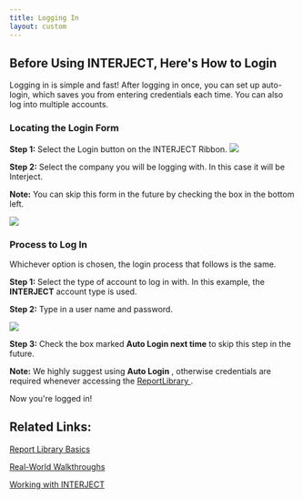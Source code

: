 ```yaml
---
title: Logging In
layout: custom
---
```


##  Before Using INTERJECT, Here's How to Login 

Logging in is simple and fast! After logging in once, you can set up auto-login, which saves you from entering credentials each time. You can also log into multiple accounts. 

###  Locating the Login Form 

**Step 1:** Select the Login button on the INTERJECT Ribbon.  ![](attachments/63275074/128294079.png)

  


  


**Step 2:** Select the company you will be logging with. In this case it will be Interject. 

**Note:** You can skip this form in the future by checking the box in the bottom left. 

![](attachments/63275074/128375166.png?width=490)

###  Process to Log In 

Whichever option is chosen, the login process that follows is the same. 

**Step 1:** Select the type of account to log in with. In this example, the **INTERJECT** account type is used. 

**Step 2:** Type in a user name and password. 

![](attachments/63275074/128324245.png)

**Step 3:** Check the box marked **Auto Login next time** to skip this step in the future. 

**Note:** We highly suggest using **Auto Login** , otherwise credentials are required whenever accessing the [ ReportLibrary ](https://interject.atlassian.net/wiki/display/ID/Report+Library+Basics). 

Now you're logged in!

##  Related Links: 

[ Report Library Basics ](/wAbout/Report-Library-Basics_61702517.html)

[ Real-World Walkthroughs ](/wAbout/Real-World-Walkthroughs_128091006.html)

[ Working with INTERJECT ](/wAbout/Working-with-INTERJECT_61702912.html)

  


  

